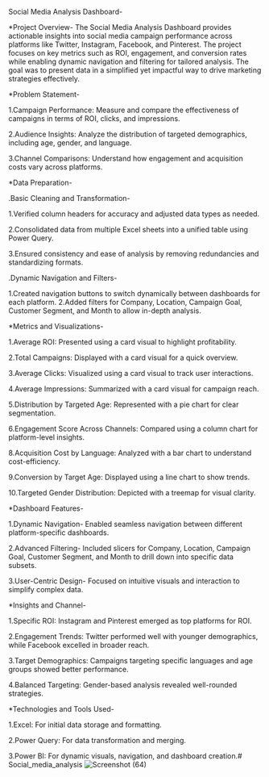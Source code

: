 Social Media Analysis Dashboard-

*Project Overview-
  The Social Media Analysis Dashboard provides actionable insights into social media campaign performance across platforms like Twitter, Instagram, Facebook, and Pinterest. The project focuses on key metrics such as ROI, engagement, and conversion rates while enabling dynamic navigation and filtering for tailored analysis. The goal was to present data in a simplified yet impactful way to drive marketing strategies effectively.

*Problem Statement-
  
  1.Campaign Performance: Measure and compare the effectiveness of campaigns in terms of ROI, clicks, and impressions.
  
  2.Audience Insights: Analyze the distribution of targeted demographics, including age, gender, and language.
  
  3.Channel Comparisons: Understand how engagement and acquisition costs vary across platforms.

*Data Preparation-

.Basic Cleaning and Transformation-
  
  1.Verified column headers for accuracy and adjusted data types as needed.
  
  2.Consolidated data from multiple Excel sheets into a unified table using Power Query.
  
  3.Ensured consistency and ease of analysis by removing redundancies and standardizing formats.
  
.Dynamic Navigation and Filters-

  1.Created navigation buttons to switch dynamically between dashboards for each platform.
  2.Added filters for Company, Location, Campaign Goal, Customer Segment, and Month to allow in-depth analysis.
  
*Metrics and Visualizations-

  1.Average ROI: Presented using a card visual to highlight profitability.
  
  2.Total Campaigns: Displayed with a card visual for a quick overview.
  
  3.Average Clicks: Visualized using a card visual to track user interactions.
  
  4.Average Impressions: Summarized with a card visual for campaign reach.
  
  5.Distribution by Targeted Age: Represented with a pie chart for clear segmentation.
  
  6.Engagement Score Across Channels: Compared using a column chart for platform-level insights.
  
  8.Acquisition Cost by Language: Analyzed with a bar chart to understand cost-efficiency.
  
  9.Conversion by Target Age: Displayed using a line chart to show trends.
  
  10.Targeted Gender Distribution: Depicted with a treemap for visual clarity.
  
*Dashboard Features-

  1.Dynamic Navigation-
  Enabled seamless navigation between different platform-specific dashboards.
  
  2.Advanced Filtering-
  Included slicers for Company, Location, Campaign Goal, Customer Segment, and Month to drill down into specific data subsets.
  
  3.User-Centric Design-
  Focused on intuitive visuals and interaction to simplify complex data.

*Insights and Channel-

  1.Specific ROI: Instagram and Pinterest emerged as top platforms for ROI.
  
  2.Engagement Trends: Twitter performed well with younger demographics, while Facebook excelled in broader reach.
  
  3.Target Demographics: Campaigns targeting specific languages and age groups showed better performance.
  
  4.Balanced Targeting: Gender-based analysis revealed well-rounded strategies.

*Technologies and Tools Used-

  1.Excel: For initial data storage and formatting.
  
  2.Power Query: For data transformation and merging.
  
  3.Power BI: For dynamic visuals, navigation, and dashboard creation.# Social_media_analysis
![Screenshot (64)](https://github.com/user-attachments/assets/2378e3d5-dcba-480f-8e77-44ee525bc583)

